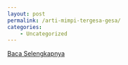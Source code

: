 ```yaml
---
layout: post
permalink: /arti-mimpi-tergesa-gesa/
categories:
    - Uncategorized
---
```


[Baca Selengkapnya](/04)